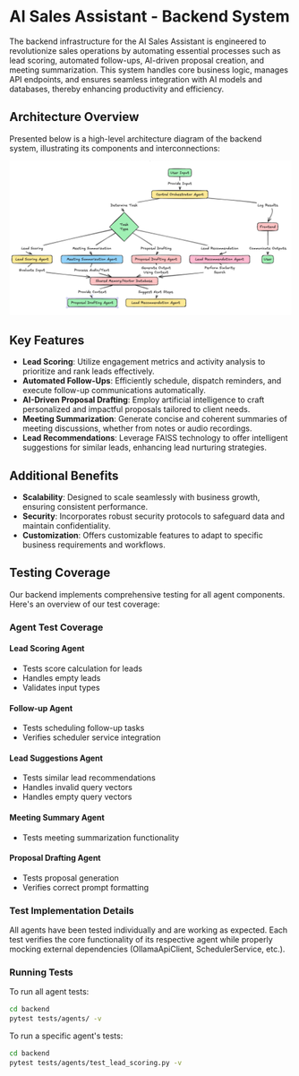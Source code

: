 # AI Sales Assistant - Backend System

The backend infrastructure for the AI Sales Assistant is engineered to revolutionize sales operations by automating essential processes such as lead scoring, automated follow-ups, AI-driven proposal creation, and meeting summarization. This system handles core business logic, manages API endpoints, and ensures seamless integration with AI models and databases, thereby enhancing productivity and efficiency.

## **Architecture Overview**

Presented below is a high-level architecture diagram of the backend system, illustrating its components and interconnections:

![Backend Architecture](./backend/assets/screen.png)

## Key Features

- **Lead Scoring**: Utilize engagement metrics and activity analysis to prioritize and rank leads effectively.
- **Automated Follow-Ups**: Efficiently schedule, dispatch reminders, and execute follow-up communications automatically.
- **AI-Driven Proposal Drafting**: Employ artificial intelligence to craft personalized and impactful proposals tailored to client needs.
- **Meeting Summarization**: Generate concise and coherent summaries of meeting discussions, whether from notes or audio recordings.
- **Lead Recommendations**: Leverage FAISS technology to offer intelligent suggestions for similar leads, enhancing lead nurturing strategies.

## Additional Benefits

- **Scalability**: Designed to scale seamlessly with business growth, ensuring consistent performance.
- **Security**: Incorporates robust security protocols to safeguard data and maintain confidentiality.
- **Customization**: Offers customizable features to adapt to specific business requirements and workflows.

## Testing Coverage

Our backend implements comprehensive testing for all agent components. Here's an overview of our test coverage:

### Agent Test Coverage

#### Lead Scoring Agent
- Tests score calculation for leads
- Handles empty leads
- Validates input types

#### Follow-up Agent
- Tests scheduling follow-up tasks
- Verifies scheduler service integration

#### Lead Suggestions Agent
- Tests similar lead recommendations
- Handles invalid query vectors
- Handles empty query vectors

#### Meeting Summary Agent
- Tests meeting summarization functionality

#### Proposal Drafting Agent
- Tests proposal generation
- Verifies correct prompt formatting

### Test Implementation Details

All agents have been tested individually and are working as expected. Each test verifies the core functionality of its respective agent while properly mocking external dependencies (OllamaApiClient, SchedulerService, etc.).

### Running Tests

To run all agent tests:
```bash
cd backend
pytest tests/agents/ -v
```

To run a specific agent's tests:
```bash
cd backend
pytest tests/agents/test_lead_scoring.py -v
```
